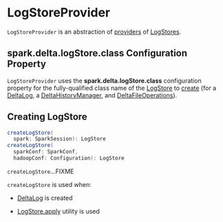 # LogStoreProvider

`LogStoreProvider` is an abstraction of [providers](#implementations) of [LogStores](#createLogStore).

## <span id="logStoreClassConfKey"><span id="defaultLogStoreClass"><span id="spark.delta.logStore.class"> spark.delta.logStore.class Configuration Property

`LogStoreProvider` uses the **spark.delta.logStore.class** configuration property for the fully-qualified class name of the [LogStore](LogStore.md) to [create](#createLogStore) (for a [DeltaLog](DeltaLog.md), a [DeltaHistoryManager](DeltaHistoryManager.md), and [DeltaFileOperations](DeltaFileOperations.md)).

## <span id="createLogStore"> Creating LogStore

```scala
createLogStore(
  spark: SparkSession): LogStore
createLogStore(
  sparkConf: SparkConf,
  hadoopConf: Configuration): LogStore
```

`createLogStore`...FIXME

`createLogStore` is used when:

* [DeltaLog](DeltaLog.md#store) is created

* [LogStore.apply](LogStore#apply) utility is used
